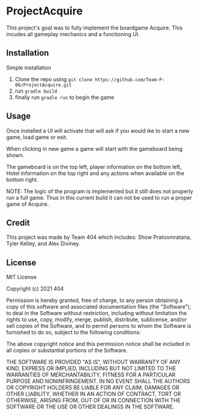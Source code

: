 # ProjectAcquire
This project's goal was to fully implement the boardgame Acquire. This incudes all gameplay mechanics and a functioning UI.
## Installation
Simple installation
1. Clone the repo using `git clone https://github.com/Team-P-06/ProjectAcquire.git`
2. run `gradle build`
3. finally run `gradle run` to begin the game
## Usage
Once installed a UI will activate that will ask if you would ike to start a new game, load game or exit.

When clicking in new game a game will start with the gameboard being shown.

The gameboard is on the top left, player information on the bottom left, Hotel information on the top right and any actions when available on the bottom right.

NOTE: The logic of the program is implemented but it still does not properly run a full game. Thus in this current build it can not be used to run a proper game of Acquire.

## Credit
This project was made by Team 404 which includes: Show Pratoomratana, Tyler Kelley, and Alex Diviney.

## License
MIT License

Copyright (c) 2021 404

Permission is hereby granted, free of charge, to any person obtaining a copy
of this software and associated documentation files (the "Software"), to deal
in the Software without restriction, including without limitation the rights
to use, copy, modify, merge, publish, distribute, sublicense, and/or sell
copies of the Software, and to permit persons to whom the Software is
furnished to do so, subject to the following conditions:

The above copyright notice and this permission notice shall be included in all
copies or substantial portions of the Software.

THE SOFTWARE IS PROVIDED "AS IS", WITHOUT WARRANTY OF ANY KIND, EXPRESS OR
IMPLIED, INCLUDING BUT NOT LIMITED TO THE WARRANTIES OF MERCHANTABILITY,
FITNESS FOR A PARTICULAR PURPOSE AND NONINFRINGEMENT. IN NO EVENT SHALL THE
AUTHORS OR COPYRIGHT HOLDERS BE LIABLE FOR ANY CLAIM, DAMAGES OR OTHER
LIABILITY, WHETHER IN AN ACTION OF CONTRACT, TORT OR OTHERWISE, ARISING FROM,
OUT OF OR IN CONNECTION WITH THE SOFTWARE OR THE USE OR OTHER DEALINGS IN THE
SOFTWARE.